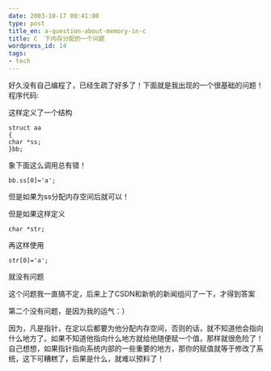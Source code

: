 ```yaml
---
date: 2003-10-17 00:41:00
type: post
title_en: a-question-about-memory-in-c
title: C  下内存分配的一个问题
wordpress_id: 14
tags:
- tech
---
```


好久没有自己编程了，已经生疏了好多了！下面就是我出现的一个很基础的问题！  
程序代码:  

这样定义了一个结构  

	struct aa  
	{  
	char *ss;  
	}bb;  

象下面这么调用总有错！  

	bb.ss[0]='a';  

但是如果为ss分配内存空间后就可以！  
  
但是如果这样定义  

	char *str;  

再这样使用  

	str[0]='a';  

就没有问题

这个问题我一直搞不定，后来上了CSDN和新帆的新闻组问了一下，才得到答案  
  
第二个没有问题，是因为我的运气：）  
  
因为，凡是指针，在定以后都要为他分配内存空间，否则的话，就不知道他会指向什么地方了。如果不知道他指向什么地方就给他随便赋一个值，那样就很危险了！自己想想，如果指针指向系统内部的一些重要的地方，那你的赋值就等于修改了系统，这下可糟糕了，后果是什么，就难以预料了！
